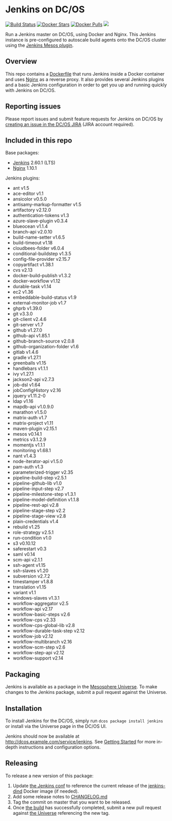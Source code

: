 # Jenkins on DC/OS
[![Build Status](https://jenkins.mesosphere.com/service/jenkins/buildStatus/icon?job=Jenkins/public-jenkins-dcos-master)](https://jenkins.mesosphere.com/service/jenkins/view/Velocity/job/Jenkins/job/public-jenkins-dcos-master/)
[![Docker Stars](https://img.shields.io/docker/stars/mesosphere/jenkins.svg)][docker-hub]
[![Docker Pulls](https://img.shields.io/docker/pulls/mesosphere/jenkins.svg)][docker-hub]
[![](https://images.microbadger.com/badges/image/mesosphere/jenkins.svg)](http://microbadger.com/images/mesosphere/jenkins "Get your own image badge on microbadger.com")

Run a Jenkins master on DC/OS, using Docker and Nginx. This Jenkins instance is pre-configured to autoscale build agents onto the DC/OS cluster using the [Jenkins Mesos plugin][mesos-plugin].

## Overview
This repo contains a [Dockerfile](Dockerfile) that runs Jenkins inside a Docker
container and uses [Nginx][nginx-home] as a reverse proxy. It also provides
several Jenkins plugins and a basic Jenkins configuration in order to get you
up and running quickly with Jenkins on DC/OS.

## Reporting issues

Please report issues and submit feature requests for Jenkins on DC/OS by [creating an issue in the DC/OS JIRA][dcos-jira] (JIRA account required).

## Included in this repo
Base packages:
  * [Jenkins][jenkins-home] 2.60.1 (LTS)
  * [Nginx][nginx-home] 1.10.1

Jenkins plugins:
  * ant v1.5
  * ace-editor v1.1
  * ansicolor v0.5.0
  * antisamy-markup-formatter v1.5
  * artifactory v2.12.0
  * authentication-tokens v1.3
  * azure-slave-plugin v0.3.4
  * blueocean v1.1.4
  * branch-api v2.0.10
  * build-name-setter v1.6.5
  * build-timeout v1.18
  * cloudbees-folder v6.0.4
  * conditional-buildstep v1.3.5
  * config-file-provider v2.15.7
  * copyartifact v1.38.1
  * cvs v2.13
  * docker-build-publish v1.3.2
  * docker-workflow v1.12
  * durable-task v1.14
  * ec2 v1.36
  * embeddable-build-status v1.9
  * external-monitor-job v1.7
  * ghprb v1.39.0
  * git v3.3.0
  * git-client v2.4.6
  * git-server v1.7
  * github v1.27.0
  * github-api v1.85.1
  * github-branch-source v2.0.8
  * github-organization-folder v1.6
  * gitlab v1.4.6
  * gradle v1.27.1
  * greenballs v1.15
  * handlebars v1.1.1
  * ivy v1.27.1
  * jackson2-api v2.7.3
  * job-dsl v1.64
  * jobConfigHistory v2.16
  * jquery v1.11.2-0
  * ldap v1.16
  * mapdb-api v1.0.9.0
  * marathon v1.5.0
  * matrix-auth v1.7
  * matrix-project v1.11
  * maven-plugin v2.15.1
  * mesos v0.14.1
  * metrics v3.1.2.9
  * momentjs v1.1.1
  * monitoring v1.68.1
  * nant v1.4.3
  * node-iterator-api v1.5.0
  * pam-auth v1.3
  * parameterized-trigger v2.35
  * pipeline-build-step v2.5.1
  * pipeline-github-lib v1.0
  * pipeline-input-step v2.7
  * pipeline-milestone-step v1.3.1
  * pipeline-model-definition v1.1.8
  * pipeline-rest-api v2.8
  * pipeline-stage-step v2.2
  * pipeline-stage-view v2.8
  * plain-credentials v1.4
  * rebuild v1.25
  * role-strategy v2.5.1
  * run-condition v1.0
  * s3 v0.10.12
  * saferestart v0.3
  * saml v0.14
  * scm-api v2.1.1
  * ssh-agent v1.15
  * ssh-slaves v1.20
  * subversion v2.7.2
  * timestamper v1.8.8
  * translation v1.15
  * variant v1.1
  * windows-slaves v1.3.1
  * workflow-aggregator v2.5
  * workflow-api v2.17
  * workflow-basic-steps v2.6
  * workflow-cps v2.33
  * workflow-cps-global-lib v2.8
  * workflow-durable-task-step v2.12
  * workflow-job v2.12
  * workflow-multibranch v2.16
  * workflow-scm-step v2.6
  * workflow-step-api v2.12
  * workflow-support v2.14

## Packaging
Jenkins is available as a package in the [Mesosphere Universe][universe].
To make changes to the Jenkins package, submit a pull request against the
Universe.

## Installation

To install Jenkins for the DC/OS, simply run `dcos package install jenkins` or install via the Universe page in the DC/OS UI.

Jenkins should now be available at <http://dcos.example.com/service/jenkins>.
See [Getting Started][getting-started] for more in-depth instructions and
configuration options.

## Releasing
To release a new version of this package:

  1. Update [the Jenkins conf][jenkins-conf] to reference the current release of
  the [jenkins-dind][jenkins-dind] Docker image (if needed).
  2. Add some release notes to [CHANGELOG.md](CHANGELOG.md)
  3. Tag the commit on master that you want to be released.
  4. Once [the build][jenkins-build] has successfully completed, submit a new
  pull request against [the Universe][universe] referencing the new tag.

[dcos-jira]: https://jira.mesosphere.com/secure/CreateIssueDetails!init.jspa?pid=14110&issuetype=3
[docker-hub]: https://hub.docker.com/r/mesosphere/jenkins
[getting-started]: https://docs.mesosphere.com/latest/usage/service-guides/jenkins/
[jenkins-conf]: /conf/jenkins/config.xml
[jenkins-dind]: https://github.com/mesosphere/jenkins-dind-agent
[jenkins-home]: https://jenkins-ci.org/
[mesos-plugin]: https://github.com/jenkinsci/mesos-plugin
[nginx-home]: http://nginx.org/en/
[jenkins-build]: https://jenkins.mesosphere.com/service/jenkins/job/public-jenkins-dcos-master/
[universe]: https://github.com/mesosphere/universe

